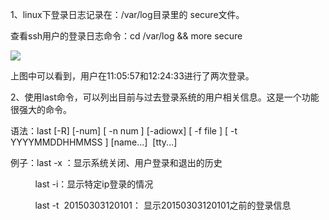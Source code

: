 1、linux下登录日志记录在：/var/log目录里的 secure文件。 

查看ssh用户的登录日志命令：cd /var/log && more secure

![](D:/download/youdaonote-pull-master/data/Technology/Linux/images/0709522E7F824EEAAE2F9556813D5C13clipboard.png)

上图中可以看到，用户在11:05:57和12:24:33进行了两次登录。

2、使用last命令，可以列出目前与过去登录系统的用户相关信息。这是一个功能很强大的命令。

语法：last [-R] [-num] [ -n num ] [-adiowx] [ -f file ] [ -t YYYYMMDDHHMMSS ] [name...]  [tty...]

例子：last -x ：显示系统关闭、用户登录和退出的历史

          last -i：显示特定ip登录的情况

          last -t  20150303120101： 显示20150303120101之前的登录信息